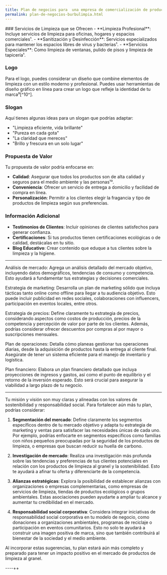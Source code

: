 ```yaml
---
title: Plan de negocios para  una empresa de comercialización de productos de limpieza al granel.
permalink: plan-de-negocios-burbulimpia.html
---
```

 
 <meta name="robots" content="noindex, nofollow">
 <meta name="viewport" content="width=device-width, initial-scale=1, shrink-to-fit=no">
### Servicios de Limpieza que se Ofrecen
- **Limpieza Profesional**: Incluye servicios de limpieza para oficinas, hogares y espacios comerciales¹.
- **Sanitización y Desinfección**: Servicios especializados para mantener los espacios libres de virus y bacterias¹.
- **Servicios Especiales**: Como limpieza de ventanas, pulido de pisos y limpieza de tapicería¹.

### Logo
Para el logo, puedes considerar un diseño que combine elementos de limpieza con un estilo moderno y profesional. Puedes usar herramientas de diseño gráfico en línea para crear un logo que refleje la identidad de tu marca⁹[^10^].

### Slogan
Aquí tienes algunas ideas para un slogan que podrías adaptar:
- "Limpieza eficiente, vida brillante"
- "Pureza en cada gota"
- "La claridad que mereces"
- "Brillo y frescura en un solo lugar"

### Propuesta de Valor
Tu propuesta de valor podría enfocarse en:
- **Calidad**: Asegurar que todos los productos son de alta calidad y seguros para el medio ambiente y las personas¹³.
- **Conveniencia**: Ofrecer un servicio de entrega a domicilio y facilidad de compra en línea.
- **Personalización**: Permitir a los clientes elegir la fragancia y tipo de productos de limpieza según sus preferencias.

### Información Adicional
- **Testimonios de Clientes**: Incluir opiniones de clientes satisfechos para generar confianza.
- **Certificaciones**: Si tus productos tienen certificaciones ecológicas o de calidad, destácalas en tu sitio.
- **Blog Educativo**: Crear contenido que eduque a tus clientes sobre la limpieza y la higiene.
----

Análisis de mercado: Agrega un análisis detallado del mercado objetivo, incluyendo datos demográficos, tendencias de consumo y competencia. Esto ayudará a fundamentar tus estrategias y decisiones comerciales.

Estrategia de marketing: Desarrolla un plan de marketing sólido que incluya tácticas tanto online como offline para llegar a tu audiencia objetivo. Esto puede incluir publicidad en redes sociales, colaboraciones con influencers, participación en eventos locales, entre otros.

Estrategia de precios: Define claramente tu estrategia de precios, considerando aspectos como costos de producción, precios de la competencia y percepción de valor por parte de los clientes. Además, podrías considerar ofrecer descuentos por compras al por mayor o suscripciones mensuales.

Plan de operaciones: Detalla cómo planeas gestionar tus operaciones diarias, desde la adquisición de productos hasta la entrega al cliente final. Asegúrate de tener un sistema eficiente para el manejo de inventario y logística.

Plan financiero: Elabora un plan financiero detallado que incluya proyecciones de ingresos y gastos, así como el punto de equilibrio y el retorno de la inversión esperado. Esto será crucial para asegurar la viabilidad a largo plazo de tu negocio.

----

Tu misión y visión son muy claras y alineadas con los valores de sostenibilidad y responsabilidad social. Para fortalecer aún más tu plan, podrías considerar:

1. **Segmentación del mercado**: Define claramente los segmentos específicos dentro de tu mercado objetivo y adapta tu estrategia de marketing y ventas para satisfacer las necesidades únicas de cada uno. Por ejemplo, podrías enfocarte en segmentos específicos como familias con niños pequeños preocupadas por la seguridad de los productos de limpieza, o empresas que buscan reducir su huella de carbono.

2. **Investigación de mercado**: Realiza una investigación más profunda sobre las tendencias y preferencias de tus clientes potenciales en relación con los productos de limpieza al granel y la sostenibilidad. Esto te ayudará a afinar tu oferta y diferenciarte de la competencia.

3. **Alianzas estratégicas**: Explora la posibilidad de establecer alianzas con organizaciones o empresas complementarias, como empresas de servicios de limpieza, tiendas de productos ecológicos o grupos ambientales. Estas asociaciones pueden ayudarte a ampliar tu alcance y aumentar tu credibilidad en el mercado.

4. **Responsabilidad social corporativa**: Considera integrar iniciativas de responsabilidad social corporativa en tu modelo de negocio, como donaciones a organizaciones ambientales, programas de reciclaje o participación en eventos comunitarios. Esto no solo te ayudará a construir una imagen positiva de marca, sino que también contribuirá al bienestar de la sociedad y el medio ambiente.

Al incorporar estas sugerencias, tu plan estará aún más completo y preparado para tener un impacto positivo en el mercado de productos de limpieza al granel.

----++
